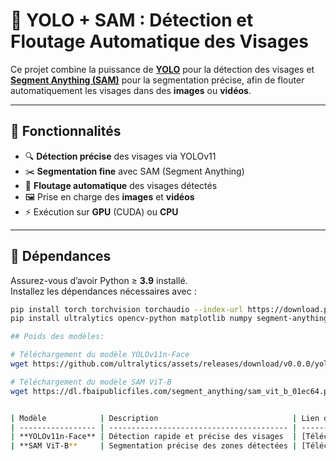 # 🧠 YOLO + SAM : Détection et Floutage Automatique des Visages

Ce projet combine la puissance de **[YOLO](https://github.com/ultralytics/ultralytics)** pour la détection des visages et **[Segment Anything (SAM)](https://github.com/facebookresearch/segment-anything)** pour la segmentation précise, afin de flouter automatiquement les visages dans des **images** ou **vidéos**.

---

## 🚀 Fonctionnalités

- 🔍 **Détection précise** des visages via YOLOv11  
- ✂️ **Segmentation fine** avec SAM (Segment Anything)  
- 🧼 **Floutage automatique** des visages détectés  
- 🖼️ Prise en charge des **images** et **vidéos**  
- ⚡ Exécution sur **GPU** (CUDA) ou **CPU**

---

## 🧩 Dépendances

Assurez-vous d’avoir Python ≥ **3.9** installé.  
Installez les dépendances nécessaires avec :

```bash
pip install torch torchvision torchaudio --index-url https://download.pytorch.org/whl/cu121
pip install ultralytics opencv-python matplotlib numpy segment-anything

## Poids des modèles:

# Téléchargement du modèle YOLOv11n-Face
wget https://github.com/ultralytics/assets/releases/download/v0.0.0/yolov11n-face.pt -O yolov11n-face.pt

# Téléchargement du modèle SAM ViT-B
wget https://dl.fbaipublicfiles.com/segment_anything/sam_vit_b_01ec64.pth -O sam_vit_b_01ec64.pth


| Modèle            | Description                              | Lien de téléchargement                                                                  |
| ----------------- | ---------------------------------------- | --------------------------------------------------------------------------------------- |
| **YOLOv11n-Face** | Détection rapide et précise des visages  | [Télécharger ici](https://github.com/ultralytics/assets/releases)                       |
| **SAM ViT-B**     | Segmentation précise des zones détectées | [Télécharger ici](https://dl.fbaipublicfiles.com/segment_anything/sam_vit_b_01ec64.pth) |

